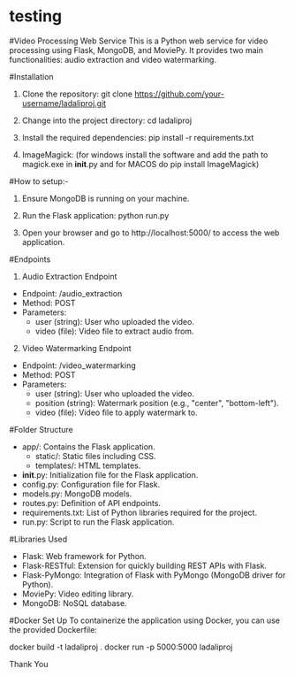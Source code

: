 # testing

#Video Processing Web Service
This is a Python web service for video processing using Flask, MongoDB, and MoviePy. It provides two main functionalities: audio extraction and video watermarking.


#Installation
1. Clone the repository:
git clone https://github.com/your-username/ladaliproj.git

2. Change into the project directory:
cd ladaliproj

3. Install the required dependencies:
pip install -r requirements.txt

4. ImageMagick:
(for windows install the software and add the path to magick.exe in __init__.py and for MACOS do pip install ImageMagick)

#How to setup:- 
1. Ensure MongoDB is running on your machine.

2. Run the Flask application:
python run.py

3. Open your browser and go to http://localhost:5000/ to access the web application.

#Endpoints
1. Audio Extraction Endpoint
- Endpoint: /audio_extraction
- Method: POST
- Parameters:
    - user (string): User who uploaded the video.
    - video (file): Video file to extract audio from.


2. Video Watermarking Endpoint
- Endpoint: /video_watermarking
- Method: POST
- Parameters:
    - user (string): User who uploaded the video.
    - position (string): Watermark position (e.g., "center", "bottom-left").
    - video (file): Video file to apply watermark to.

#Folder Structure
- app/: Contains the Flask application.
    - static/: Static files including CSS.
    - templates/: HTML templates.
- __init__.py: Initialization file for the Flask application.
- config.py: Configuration file for Flask.
- models.py: MongoDB models.
- routes.py: Definition of API endpoints.
- requirements.txt: List of Python libraries required for the project.
- run.py: Script to run the Flask application.

#Libraries Used
- Flask: Web framework for Python.
- Flask-RESTful: Extension for quickly building REST APIs with Flask.
- Flask-PyMongo: Integration of Flask with PyMongo (MongoDB driver for Python).
- MoviePy: Video editing library.
- MongoDB: NoSQL database.

#Docker Set Up 
To containerize the application using Docker, you can use the provided Dockerfile:

docker build -t ladaliproj .
docker run -p 5000:5000 ladaliproj

Thank You
